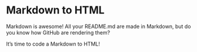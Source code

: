 # Markdown to HTML

Markdown is awesome! All your README.md are made in Markdown, but do you know how GitHub are rendering them?

It’s time to code a Markdown to HTML!
